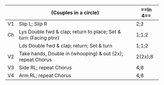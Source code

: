 ||(Couples in a circle) |==In 4==|
|-----|----|-----|
|V1| Slip L; Slip R |2;2|
|Ch| Lys Double fwd & clap; return to place; Set & turn (Facing ptnr) |1;1;2|
||Lds Double fwd & clap; return; Set & turn |1;1;2|
|V2| Take hands, Double in (whooping) & out (2x); repeat Chorus |2(2x);8|
|V3| Side RL; repeat Chorus |4;8|
|V4| Arm RL; repeat Chorus |4;8|
